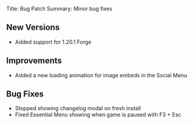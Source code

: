 Title: Bug Patch
Summary: Minor bug fixes

## New Versions
- Added support for 1.20.1 Forge

## Improvements
- Added a new loading animation for image embeds in the Social Menu

## Bug Fixes
- Stopped showing changelog modal on fresh install
- Fixed Essential Menu showing when game is paused with F3 + Esc

